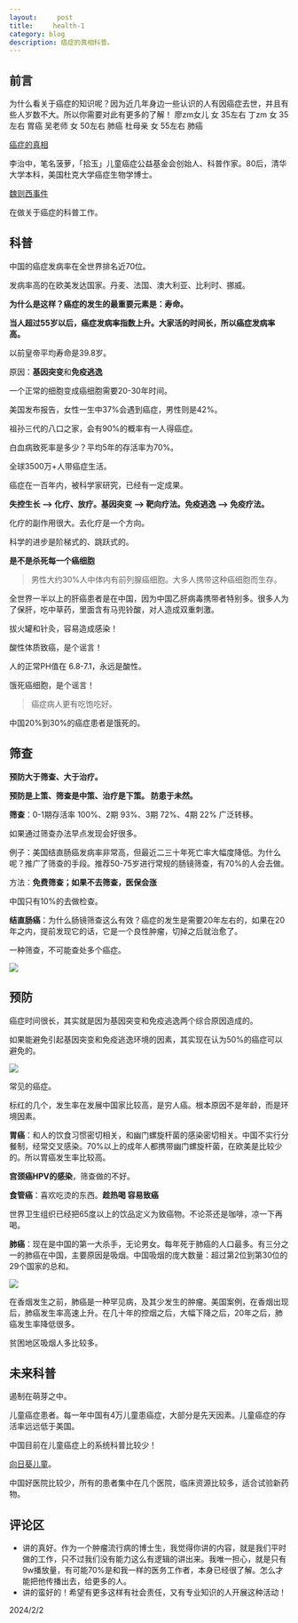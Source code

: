 ```yaml
---
layout:     post
title:     health-1
category: blog
description: 癌症的真相科普。
---
```

## 前言
为什么看关于癌症的知识呢？因为近几年身边一些认识的人有因癌症去世，并且有些人岁数不大。所以你需要对此有更多的了解！
廖zm女儿  女 35左右 
丁zm   女   35左右 胃癌
吴老师  女   50左右 肺癌
杜母亲  女   55左右 肺癌

[癌症的真相](https://www.youtube.com/watch?v=fwSgoUOxeLQ&ab_channel=%E4%B8%80%E5%B8%ADYiXi)

李治中，笔名菠萝，「拾玉」儿童癌症公益基金会创始人、科普作家。80后，清华大学本科，美国杜克大学癌症生物学博士。 

[魏则西事件](https://zh.wikipedia.org/wiki/%E9%AD%8F%E5%88%99%E8%A5%BF%E4%BA%8B%E4%BB%B6)

在做关于癌症的科普工作。

## 科普

中国的癌症发病率在全世界排名近70位。

发病率高的在欧美发达国家。丹麦、法国、澳大利亚、比利时、挪威。

**为什么是这样？癌症的发生的最重要元素是：寿命。**

**当人超过55岁以后，癌症发病率指数上升。大家活的时间长，所以癌症发病率高。**

以前皇帝平均寿命是39.8岁。

原因：**基因突变**和**免疫逃逸**

一个正常的细胞变成癌细胞需要20-30年时间。

美国发布报告，女性一生中37%会遇到癌症，男性则是42%。

祖孙三代的八口之家，会有90%的概率有一人得癌症。

白血病致死率是多少？平均5年的存活率为70%。

全球3500万+人带癌症生活。

癌症在一百年内，被科学家研究，已经有一定成果。

**失控生长 --> 化疗、放疗。基因突变 --> 靶向疗法。免疫逃逸 --> 免疫疗法。**

化疗的副作用很大。去化疗是一个方向。

科学的进步是阶梯式的、跳跃式的。

**是不是杀死每一个癌细胞**

> 男性大约30%人中体内有前列腺癌细胞。大多人携带这种癌细胞而生存。

全世界一半以上的肝癌患者是在中国，因为中国乙肝病毒携带者特别多。很多人为了保肝，吃中草药，里面含有马兜铃酸，对人造成双重刺激。

拔火罐和针灸，容易造成感染！

酸性体质致癌，是个谣言！

人的正常PH值在 6.8-7.1，永远是酸性。

饿死癌细胞，是个谣言！

> 癌症病人更有吃饱吃好。

中国20%到30%的癌症患者是饿死的。

## 筛查

**预防大于筛查、大于治疗。**

**预防是上策、筛查是中策、治疗是下策。 防患于未然。**

**筛查**：0-1期存活率 100%、2期 93%、3期 72%、4期 22% 广泛转移。

如果通过筛查办法早点发现会好很多。

例子：美国结直肠癌发病率非常高，但最近二三十年死亡率大幅度降低。为什么呢？推广了筛查的手段。推荐50-75岁进行常规的肠镜筛查，有70%的人会去做。

方法：**免费筛查；如果不去筛查，医保会涨**

中国只有10%的去做检查。

**结直肠癌**：为什么肠镜筛查这么有效？癌症的发生是需要20年左右的，如果在20年之内，提前发现它的话，它是一个良性肿瘤，切掉之后就治愈了。

一种筛查，不可能查处多个癌症。

![](https://2022-1258195556.cos.ap-nanjing.myqcloud.com/2024-02-01_21.33.55.png)

## 预防

癌症时间很长，其实就是因为基因突变和免疫逃逸两个综合原因造成的。

如果能避免引起基因突变和免疫逃逸环境的因素，其实现在认为50%的癌症可以避免的。

![](https://2022-1258195556.cos.ap-nanjing.myqcloud.com/2024-02-01_21.45.13.png)

常见的癌症。

标红的几个，发生率在发展中国家比较高，是穷人癌。根本原因不是年龄，而是环境因素。

**胃癌**：和人的饮食习惯密切相关，和幽门螺旋杆菌的感染密切相关。中国不实行分餐制，经常交叉感染。70%以上的成年人都携带幽门螺旋杆菌，在欧美是比较少的。所以胃癌发生率比较高。

**宫颈癌HPV的感染**，筛查做的不好。

**食管癌**：喜欢吃烫的东西。**趁热喝 容易致癌**

世界卫生组织已经把65度以上的饮品定义为致癌物。不论茶还是咖啡，凉一下再喝。

**肺癌**：现在是中国的第一大杀手，无论男女。每年死于肺癌的人口最多。有三分之一的肺癌在中国，主要原因是吸烟。中国吸烟的庞大数量：超过第2位到第30位的29个国家的总和。

![](https://2022-1258195556.cos.ap-nanjing.myqcloud.com/iShot_2024-02-01_21.47.44.png)

在香烟发生之前，肺癌是一种罕见病，及其少发生的肿瘤。美国案例，在香烟出现后，肺癌发生率高速上升。在几十年的控烟之后，大幅下降之后，20年之后，肺癌发生率降低很多。

贫困地区吸烟人多比较多。

## 未来科普

遏制在萌芽之中。

儿童癌症患者。每一年中国有4万儿童患癌症，大部分是先天因素。儿童癌症的存活率远远低于美国。

中国目前在儿童癌症上的系统科普比较少！

[向日葵儿童](https://www.curekids.cn/)。

中国好医院比较少，所有的患者集中在几个医院，临床资源比较多，适合试验新药物。

## 评论区

- 讲的真好。作为一个肿瘤流行病的博士生，我觉得你讲的内容，就是我们平时做的工作，只不过我们没有能力这么有逻辑的讲出来。我唯一担心，就是只有9w播放量，有可能70%是和我一样的医务工作者，本身已经很了解。怎么才能把他传播出去，给更多的人。
- 讲的蛮好的！希望有更多这样有社会责任，又有专业知识的人开展这种活动！

2024/2/2
